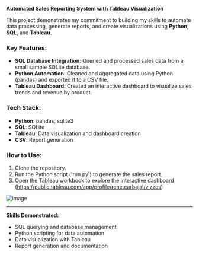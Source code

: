 **Automated Sales Reporting System with Tableau Visualization**

This project demonstrates my commitment to building my skills to automate data processing, generate reports, and create visualizations using **Python**, **SQL**, and **Tableau**. 

### **Key Features:**
- **SQL Database Integration**: Queried and processed sales data from a small sample SQLite database.
- **Python Automation**: Cleaned and aggregated data using Python (pandas) and exported it to a CSV file.
- **Tableau Dashboard**: Created an interactive dashboard to visualize sales trends and revenue by product.

### **Tech Stack:**
- **Python**: pandas, sqlite3
- **SQL**: SQLite
- **Tableau**: Data visualization and dashboard creation
- **CSV**: Report generation

### **How to Use:**
1. Clone the repository.
2. Run the Python script ('run.py') to generate the sales report.
3. Open the Tableau workbook to explore the interactive dashboard (https://public.tableau.com/app/profile/rene.carbajal/vizzes)

![image](https://github.com/user-attachments/assets/626afcdb-ae0d-4d8f-b350-829f90d4ea30)

---

**Skills Demonstrated:**
- SQL querying and database management
- Python scripting for data automation
- Data visualization with Tableau
- Report generation and documentation
